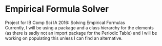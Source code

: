 # Empirical Formula Solver

Project for IB Comp Sci IA 2016:
Solving Empirical Formulas
<br /> 
Currently, I will be using a package and a class hierarchy for the elements (as there is sadly not an import package for the Periodic Table) and I will be working on populating this unless I can find an alternative.
